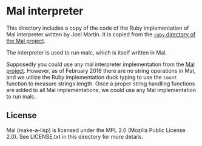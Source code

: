 # Mal interpreter

This directory includes a copy of the code of the Ruby implementation of Mal
interpreter written by Joel Martin. It is copied from the [`ruby` directory of
the Mal project](https://github.com/kanaka/mal/tree/master/ruby).

The interpreter is used to run malc, which is itself written in Mal.

Supposedly you could use any mal interpreter implementation from the [Mal
project](https://github.com/kanaka/mal).  However, as of February 2016 there
are no string operations in Mal, and we utilize the Ruby implementation duck
typing to use the `count` function to measure strings length.  Once a proper
string handling functions are added to all Mal implementations, we could use
any Mal implementation to run malc.

## License

Mal (make-a-lisp) is licensed under the MPL 2.0 (Mozilla Public License 2.0).
See LICENSE.txt in this directory for more details.

